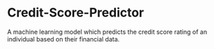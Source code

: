 # Credit-Score-Predictor
 A machine learning model which predicts the credit score rating of an individual based on their financial data.

